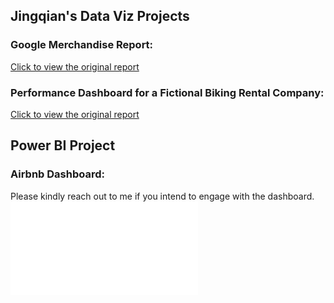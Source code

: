 ## Jingqian's Data Viz Projects
### Google Merchandise Report: 
[Click to view the original report](https://lookerstudio.google.com/reporting/ad490fbf-4f46-4ab4-81a9-3533b4d3a30b/page/p_3q2nhog10c)
<object data="GoogleMerchandiseReport.pdf" width="1000" height="1000" type='application/pdf'></object>

### Performance Dashboard for a Fictional Biking Rental Company:
[Click to view the original report](https://lookerstudio.google.com/reporting/3022e5e8-4987-4f9e-a16f-4cb14fad147e/page/p_19fry1a03c)
<object data="V+_Performance_Dashboard.pdf" width="1000" height="1000" type='application/pdf'></object>

## Power BI Project
### Airbnb Dashboard:
Please kindly reach out to me if you intend to engage with the dashboard.
![PowerBI_AirBnB_Dashboard](PowerBI_AirBnB_Dashboard.pdf)
